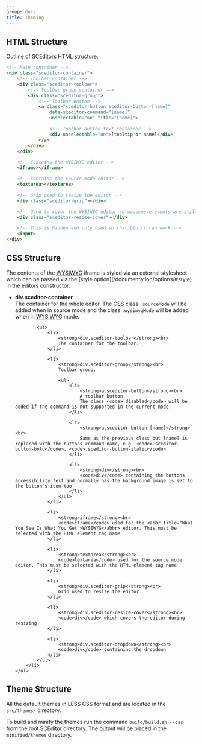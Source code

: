 ```yaml
---
group: docs
title: Theming
---
```

## HTML Structure <a id="html-structure"></a>

Outline of SCEditors HTML structure.

```html
<!-- Main container -->
<div class="sceditor-container">
    <!-- Toolbar container -->
    <div class="sceditor-toolbar">
        <!-- Toolbar group container -->
        <div class="sceditor-group">
            <!-- Toolbar button -->
            <a class="sceditor-button sceditor-button-[name]"
                data-sceditor-command="[name]"
                unselectable="on" title="[name]">

                <!-- Toolbar button text container -->
                <div unselectable="on">[tooltip or name]</div>
            </a>
        </div>
    </div>

    <!-- Contains the WYSIWYG editor -->
    <iframe></iframe>

    <!-- Contains the source mode editor -->
    <textarea></textarea>

    <!-- Grip used to resize the editor -->
    <div class="sceditor-grip"></div>

    <!-- Used to cover the WYSIWYG editor so mousemove events are still handled -->
    <div class="sceditor-resize-cover"></div>

    <!-- This is hidden and only used so that blur() can work -->
    <input>
</div>
```


## CSS Structure <a id="css-structure"></a>

<span class="notice info">
	The contents of the <abbr title="What You See Is What You Get">WYSIWYG</abbr> iframe is styled via an external stylesheet which can be passed via the [style option](/documentation/options/#style) in the editors constructor.
</span>

<div class="well">
	<ul>
		<li>
			<strong>div.sceditor-container</strong><br>
			The container for the whole editor.
			The CSS class <code>.sourceMode</code> will be added when in source mode and the class <code>.wysiwygMode</code> will be added when in <abbr title="What You See Is What You Get">WYSIWYG</abbr> mode.

			<ul>
				<li>
					<strong>div.sceditor-toolbar</strong><br>
					The container for the toolbar.
				</li>

				<li>
					<strong>div.sceditor-group</strong><br>
					Toolbar group.

					<ul>
						<li>
							<strong>a.sceditor-button</strong><br>
							A toolbar button.
							The class <code>.disabled</code> will be added if the command is not supported in the current mode.
						</li>

						<li>
							<strong>a.sceditor-button-[name]</strong><br>
							Same as the previous class but [name] is replaced with the buttons command name, e.g. <code>.sceditor-button-bold</code>, <code>.sceditor-button-italic</code>
						</li>

						<li>
							<strong>div</strong><br>
							<code>div</code> containing the buttons accessibility text and normally has the background image is set to the button's icon too
						</li>
					</ul>
				</li>

				<li>
					<strong>iframe</strong><br>
					<code>iframe</code> used for the <abbr title="What You See Is What You Get">WYSIWYG</abbr> editor. This must be selected with the HTML element tag name
				</li>

				<li>
					<strong>textarea</strong><br>
					<code>textarea</code> used for the source mode editor. This must be selected with the HTML element tag name
				</li>

				<li>
					<strong>div.sceditor-grip</strong><br>
					Grip used to resize the editor
				</li>

				<li>
					<strong>div.sceditor-resize-cover</strong><br>
					<code>div</code> which covers the editor during resizing
				</li>

				<li>
					<strong>div.sceditor-dropdown</strong><br>
					<code>div</code> containing the dropdown
				</li>
			</ul>
		</li>
	</ul>
</div>


## Theme Structure <a id="theme-structure"></a>

All the default themes in LESS CSS format and are located in the `src/themes/` directory.

To build and minify the themes run the command `build/build.sh --css` from the root SCEditor directory. The output will be placed in the `minified/themes` directory.
